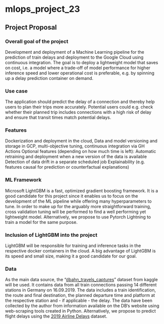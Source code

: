 # mlops_project_23

## Project Proposal 
### Overall goal of the project
Development and deployment of a Machine Learning pipeline for the prediction of train delays and deployment to the Google Cloud using continuous integration. The goal is to deploy a lightweight model that saves on cost, i.e. a model where a trade-off of model performance for higher inference speed and lower operational cost is preferable, e.g. by spinning up a delay prediction container on demand.
### Use case
The application should predict the delay of a connection and thereby help users to plan their trips more accurately. Potential users could e.g. check whether their planned trip includes connections with a high risk of delay and ensure that transit times match potential delays.
### Features
Dockerization and deployment in the cloud, Data and model versioning and storage in GCP, multi-objective tuning, continuous integration via GH Actions
Optional features (depending on how much time is left): 
Automatic retraining and deployment when a new version of the data is available
Detection of data drift in a separate scheduled job
Explainability (e.g. features causal for prediction or counterfactual explanations)
### ML Framework
Microsoft LightGBM is a fast, optimized gradient boosting framework. It is a good candidate for this project since it enables us to focus on the development of the ML pipeline while offering many hyperparameters to tune. In order to make up for the arguably more straightforward training, cross validation tuning will be performed to find a well performing yet lightweight model.
Alternatively, we propose to use Pytorch Lightning to train a model for the same purpose.
### Inclusion of LightGBM into the project
LightGBM will be responsible for training and inference tasks in the respective docker containers in the cloud. A big advantage of LightGBM is its speed and small size, making it a good candidate for our goal. 
### Data
As the main data source, the “[dbahn_travels_captures](https://www.kaggle.com/datasets/chemamengibar/dbahn-travels-captures)” dataset from kaggle will be used.
It contains data from all train connections passing 14 different stations in Germany on 16.09.2019. The data includes a train identification, the route and final destination, the planned departure time and platform at the respective station and - if applicable - the delay. The data have been collected by the author from information available on the DB‘s website using web-scraping tools created in Python.
Alternatively, we propose to predict flight delays using the [2019 Airline Delays](https://www.kaggle.com/datasets/threnjen/2019-airline-delays-and-cancellations) dataset.
